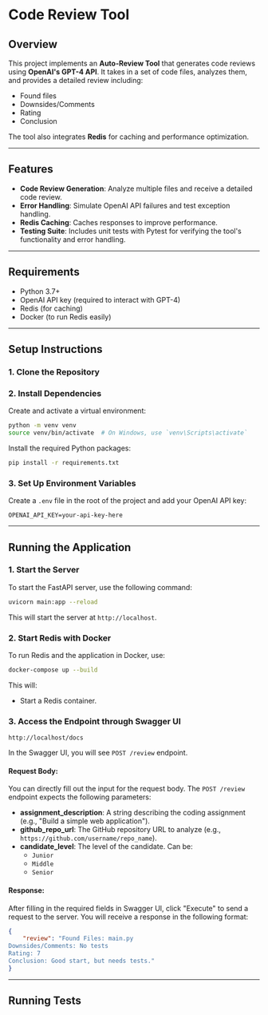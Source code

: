 
# Code Review Tool

## Overview

This project implements an **Auto-Review Tool** that generates code reviews using **OpenAI's GPT-4 API**. It takes in a set of code files, analyzes them, and provides a detailed review including:
- Found files
- Downsides/Comments
- Rating
- Conclusion

The tool also integrates **Redis** for caching and performance optimization.

---

## Features
- **Code Review Generation**: Analyze multiple files and receive a detailed code review.
- **Error Handling**: Simulate OpenAI API failures and test exception handling.
- **Redis Caching**: Caches responses to improve performance.
- **Testing Suite**: Includes unit tests with Pytest for verifying the tool's functionality and error handling.

---

## Requirements

- Python 3.7+
- OpenAI API key (required to interact with GPT-4)
- Redis (for caching)
- Docker (to run Redis easily)

---

## Setup Instructions

### 1. Clone the Repository

### 2. Install Dependencies

Create and activate a virtual environment:

```bash
python -m venv venv
source venv/bin/activate  # On Windows, use `venv\Scripts\activate`
```

Install the required Python packages:

```bash
pip install -r requirements.txt
```

### 3. Set Up Environment Variables

Create a `.env` file in the root of the project and add your OpenAI API key:

```plaintext
OPENAI_API_KEY=your-api-key-here
```
---

## Running the Application

### 1. Start the Server

To start the FastAPI server, use the following command:

```bash
uvicorn main:app --reload
```

This will start the server at `http://localhost`.

### 2. Start Redis with Docker

To run Redis and the application in Docker, use:

```bash
docker-compose up --build
```

This will:
- Start a Redis container.


### 3. Access the Endpoint through Swagger UI

```
http://localhost/docs
```

In the Swagger UI, you will see `POST /review` endpoint.

#### Request Body:
You can directly fill out the input for the request body. The `POST /review` endpoint expects the following parameters:

- **assignment_description**: A string describing the coding assignment (e.g., "Build a simple web application").
- **github_repo_url**: The GitHub repository URL to analyze (e.g., `https://github.com/username/repo_name`).
- **candidate_level**: The level of the candidate. Can be:
  - `Junior`
  - `Middle`
  - `Senior`

#### Response:
After filling in the required fields in Swagger UI, click "Execute" to send a request to the server. You will receive a response in the following format:

```json
{
    "review": "Found Files: main.py
Downsides/Comments: No tests
Rating: 7
Conclusion: Good start, but needs tests."
}
```
---

## Running Tests

